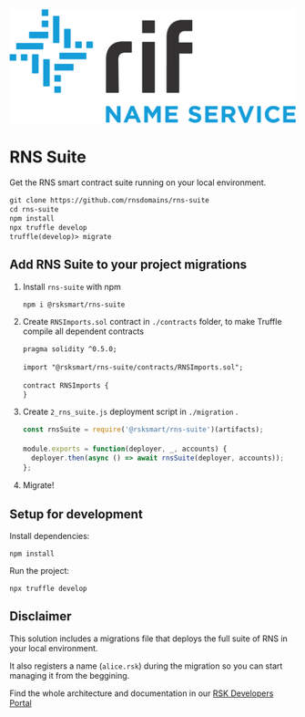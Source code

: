 <img src="/logo.png" alt="logo" height="200" />

# RNS Suite

Get the RNS smart contract suite running on your local environment.

```
git clone https://github.com/rnsdomains/rns-suite
cd rns-suite
npm install
npx truffle develop
truffle(develop)> migrate
```

## Add RNS Suite to your project migrations

1. Install `rns-suite` with npm

    ```
    npm i @rsksmart/rns-suite
    ```

2. Create `RNSImports.sol` contract in `./contracts` folder, to make Truffle compile all dependent contracts

    ```solidity
    pragma solidity ^0.5.0;

    import "@rsksmart/rns-suite/contracts/RNSImports.sol";

    contract RNSImports {
    }
    ```

3. Create `2_rns_suite.js` deployment script in `./migration` .

    ```js
    const rnsSuite = require('@rsksmart/rns-suite')(artifacts);

    module.exports = function(deployer, _, accounts) {
      deployer.then(async () => await rnsSuite(deployer, accounts));
    };
    ```

4. Migrate!

## Setup for development

Install dependencies:

```
npm install
```

Run the project:
```
npx truffle develop
```

## Disclaimer

This solution includes a migrations file that deploys the full suite of RNS in your local environment.

It also registers a name (`alice.rsk`) during the migration so you can start managing it from the beggining.

Find the whole architecture and documentation in our [RSK Developers Portal](https://developers.rsk.co/rif/rns/libs/smart-contracts)

